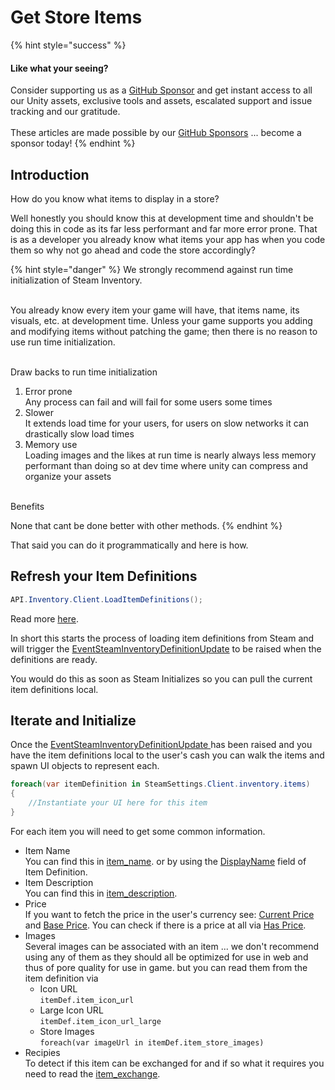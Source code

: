 # Get Store Items

{% hint style="success" %}
#### Like what your seeing?

Consider supporting us as a [GitHub Sponsor](../../../../../../company/become-a-sponsor.md) and get instant access to all our Unity assets, exclusive tools and assets, escalated support and issue tracking and our gratitude.\
\
These articles are made possible by our [GitHub Sponsors](https://github.com/sponsors/heathen-engineering) ... become a sponsor today!
{% endhint %}

## Introduction

How do you know what items to display in a store?

Well honestly you should know this at development time and shouldn't be doing this in code as its far less performant and far more error prone. That is as a developer you already know what items your app has when you code them so why not go ahead and code the store accordingly?

{% hint style="danger" %}
We strongly recommend against run time initialization of Steam Inventory.

\
You already know every item your game will have, that items name, its visuals, etc. at development time. Unless your game supports you adding and modifying items without patching the game; then there is no reason to use run time initialization.

\
Draw backs to run time initialization

1. Error prone\
   Any process can fail and will fail for some users some times
2. Slower\
   It extends load time for your users, for users on slow networks it can drastically slow load times
3. Memory use\
   Loading images and the likes at run time is nearly always less memory performant than doing so at dev time where unity can compress and organize your assets

\
Benefits

None that cant be done better with other methods.
{% endhint %}

That said you can do it programmatically and here is how.

## Refresh your Item Definitions

```csharp
API.Inventory.Client.LoadItemDefinitions();
```

Read more [here](../../../../api/inventory.md#loaditemdefinitions).

In short this starts the process of loading item definitions from Steam and will trigger the [EventSteamInventoryDefinitionUpdate](../../../../api/inventory.md#eventsteaminventorydefinitionupdate) to be raised when the definitions are ready.

You would do this as soon as Steam Initializes so you can pull the current item definitions local.

## Iterate and Initialize

Once the [EventSteamInventoryDefinitionUpdate ](../../../../api/inventory.md#eventsteaminventorydefinitionupdate)has been raised and you have the item definitions local to the user's cash you can walk the items and spawn UI objects to represent each.

```csharp
foreach(var itemDefinition in SteamSettings.Client.inventory.items)
{
    //Instantiate your UI here for this item
}
```

For each item you will need to get some common information.&#x20;

* Item Name\
  You can find this in [item\_name](../../../scriptable-objects/item-definition.md#item\_name). or by using the [DisplayName](../../../scriptable-objects/item-definition.md#displayname) field of Item Definition.
* Item Description\
  You can find this in [item\_description](../../../scriptable-objects/item-definition.md#item\_description).
* Price\
  If you want to fetch the price in the user's currency see: [Current Price](../../../scriptable-objects/item-definition.md#currentprice) and [Base Price](../../../scriptable-objects/item-definition.md#baseprice). You can check if there is a price at all via [Has Price](../../../scriptable-objects/item-definition.md#hasprice).
* Images\
  Several images can be associated with an item ... we don't recommend using any of them as they should all be optimized for use in web and thus of pore quality for use in game. but you can read them from the item definition via
  * Icon URL\
    `itemDef.item_icon`\_`url`
  * Large Icon URL\
    `itemDef.item_icon_url_large`
  * Store  Images\
    `foreach(var imageUrl in itemDef.item_store_images)`
* Recipies\
  To detect if this item can be exchanged for and if so what it requires you need to read the [item\_exchange](../../../scriptable-objects/item-definition.md#item\_exchange).
